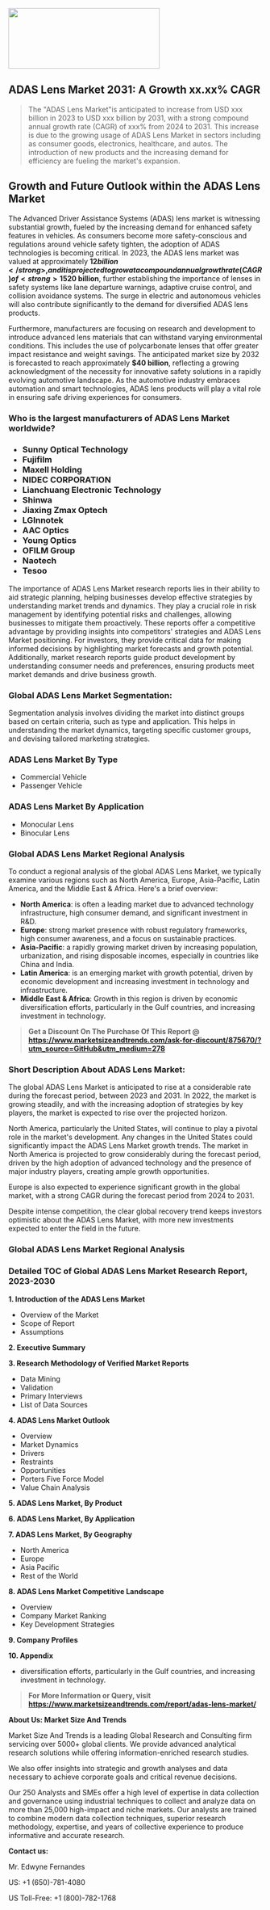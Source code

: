 <img src="https://100x100musica.es/wp-content/uploads/2024/12/Verified-Market-Reports-4-300x120.jpg" alt="" width="300" height="120" class="alignnone size-medium wp-image-100382" /><h2>ADAS Lens Market 2031: A&nbsp;Growth&nbsp;xx.xx% CAGR</h2><blockquote id="" class="">The "ADAS Lens Market"is anticipated to increase from USD xxx billion in 2023 to USD xxx billion by 2031, with a strong compound annual growth rate (CAGR) of xxx% from 2024 to 2031. This increase is due to the growing usage of ADAS Lens Market in sectors including as consumer goods, electronics, healthcare, and autos. The introduction of new products and the increasing demand for efficiency are fueling the market's expansion.</blockquote><p> <h2>Growth and Future Outlook within the ADAS Lens Market</h2> <p> The Advanced Driver Assistance Systems (ADAS) lens market is witnessing substantial growth, fueled by the increasing demand for enhanced safety features in vehicles. As consumers become more safety-conscious and regulations around vehicle safety tighten, the adoption of ADAS technologies is becoming critical. In 2023, the ADAS lens market was valued at approximately <strong>$12 billion</strong>, and it is projected to grow at a compound annual growth rate (CAGR) of <strong>15%</strong> from 2024 to 2032. This growth is indicative of the rapid advancements in automotive technologies, particularly in the areas of sensors, cameras, and imaging solutions. </p> <p> A key driver of this market is the integration of sophisticated camera systems that enhance vehicle functionality and safety. Innovations in lens technology, such as improved optical clarity, durability, and miniaturization, are paving the way for more efficient and reliable ADAS. By 2025, the market size is expected to reach around <strong>$20 billion</strong>, further establishing the importance of lenses in safety systems like lane departure warnings, adaptive cruise control, and collision avoidance systems. The surge in electric and autonomous vehicles will also contribute significantly to the demand for diversified ADAS lens products. </p> <p> <strong></strong> </p> <p> Furthermore, manufacturers are focusing on research and development to introduce advanced lens materials that can withstand varying environmental conditions. This includes the use of polycarbonate lenses that offer greater impact resistance and weight savings. The anticipated market size by 2032 is forecasted to reach approximately <strong>$40 billion</strong>, reflecting a growing acknowledgment of the necessity for innovative safety solutions in a rapidly evolving automotive landscape. As the automotive industry embraces automation and smart technologies, ADAS lens products will play a vital role in ensuring safe driving experiences for consumers. </p></div></p><h3 id="" class="">Who is the largest manufacturers of&nbsp;ADAS Lens Market worldwide?</h3><h3 class=""><p><ul><li>Sunny Optical Technology </li><li> Fujifilm </li><li> Maxell Holding </li><li> NIDEC CORPORATION </li><li> Lianchuang Electronic Technology </li><li> Shinwa </li><li> Jiaxing Zmax Optech </li><li> LGInnotek </li><li> AAC Optics </li><li> Young Optics </li><li> OFILM Group </li><li> Naotech </li><li> Tesoo</li></ul></p></h3><p id="ember58" class="ember-view reader-text-block__paragraph">The importance of&nbsp;ADAS Lens Market research reports lies in their ability to aid strategic planning, helping businesses develop effective strategies by understanding market trends and dynamics. They play a crucial role in risk management by identifying potential risks and challenges, allowing businesses to mitigate them proactively. These reports offer a competitive advantage by providing insights into competitors' strategies and ADAS Lens Market positioning. For investors, they provide critical data for making informed decisions by highlighting market forecasts and growth potential. Additionally, market research reports guide product development by understanding consumer needs and preferences, ensuring products meet market demands and drive business growth.</p><h3 id="" class="">Global&nbsp;ADAS Lens Market Segmentation:</h3><p id="" class="">Segmentation analysis involves dividing the market into distinct groups based on certain criteria, such as type and application. This helps in understanding the market dynamics, targeting specific customer groups, and devising tailored marketing strategies.</p><h3 id="" class="">ADAS Lens Market&nbsp;By Type</h3><p><p><ul><li>Commercial Vehicle</li><li> Passenger Vehicle</p></li></ul></p></p><h3 id="" class="">ADAS Lens Market&nbsp;By Application</h3><p class=""><p><ul><li>Monocular Lens</li><li> Binocular Lens</li></ul></p></p><h3 id="" class="">Global ADAS Lens Market Regional Analysis</h3><p id="" class="">To conduct a regional analysis of the global ADAS Lens Market, we typically examine various regions such as North America, Europe, Asia-Pacific, Latin America, and the Middle East &amp; Africa. Here's a brief overview:</p><ul><li><strong>North America</strong>: is often a leading market due to advanced technology infrastructure, high consumer demand, and significant investment in R&amp;D.</li><li><strong>Europe</strong>: strong market presence with robust regulatory frameworks, high consumer awareness, and a focus on sustainable practices.</li><li><strong>Asia-Pacific</strong>: a rapidly growing market driven by increasing population, urbanization, and rising disposable incomes, especially in countries like China and India.</li><li><strong>Latin America</strong>: is an emerging market with growth potential, driven by economic development and increasing investment in technology and infrastructure.</li><li><strong>Middle East &amp; Africa</strong>: Growth in this region is driven by economic diversification efforts, particularly in the Gulf countries, and increasing investment in technology.</li></ul><blockquote id="" class=""><strong>Get a Discount On The Purchase Of This Report @ <a href="https://www.marketsizeandtrends.com/download-sample/875670/?utm_source=GitHub&utm_medium=278" target="_blank">https://www.marketsizeandtrends.com/ask-for-discount/875670/?utm_source=GitHub&utm_medium=278</a></strong></blockquote><h3>Short Description About ADAS Lens Market:</h3><p id="ember58" class="ember-view reader-text-block__paragraph">The global&nbsp;ADAS Lens Market&nbsp;is anticipated to rise at a considerable rate during the forecast period, between 2023 and 2031. In 2022, the market is growing steadily, and with the increasing adoption of strategies by key players, the market is expected to rise over the projected horizon.</p><p id="ember59" class="ember-view reader-text-block__paragraph">North America, particularly the United States, will continue to play a pivotal role in the market's development. Any changes in the United States could significantly impact the&nbsp;ADAS Lens Market&nbsp;growth trends. The market in North America is projected to grow considerably during the forecast period, driven by the high adoption of advanced technology and the presence of major industry players, creating ample growth opportunities.</p><p id="ember60" class="ember-view reader-text-block__paragraph">Europe is also expected to experience significant growth in the global market, with a strong CAGR during the forecast period from 2024 to 2031.</p><p id="ember61" class="ember-view reader-text-block__paragraph">Despite intense competition, the clear global recovery trend keeps investors optimistic about the&nbsp;ADAS Lens Market, with more new investments expected to enter the field in the future.</p><h3 id="" class="">Global ADAS Lens Market Regional Analysis</h3><h3 id="" class="">Detailed TOC of Global ADAS Lens Market Research Report, 2023-2030</h3><p id="" class=""><strong>1. Introduction of the ADAS Lens Market</strong></p><ul><li>Overview of the Market</li><li>Scope of Report</li><li>Assumptions</li></ul><p id="" class=""><strong>2. Executive Summary</strong></p><p id="" class=""><strong>3. Research Methodology of Verified Market Reports</strong></p><ul><li>Data Mining</li><li>Validation</li><li>Primary Interviews</li><li>List of Data Sources</li></ul><p id="" class=""><strong>4. ADAS Lens Market Outlook</strong></p><ul><li>Overview</li><li>Market Dynamics</li><li>Drivers</li><li>Restraints</li><li>Opportunities</li><li>Porters Five Force Model</li><li>Value Chain Analysis</li></ul><p id="" class=""><strong>5. ADAS Lens Market, By Product</strong></p><p id="" class=""><strong>6. ADAS Lens Market, By Application</strong></p><p id="" class=""><strong>7. ADAS Lens Market, By Geography</strong></p><ul><li>North America</li><li>Europe</li><li>Asia Pacific</li><li>Rest of the World</li></ul><p id="" class=""><strong>8. ADAS Lens Market Competitive Landscape</strong></p><ul><li>Overview</li><li>Company Market Ranking</li><li>Key Development Strategies</li></ul><p id="" class=""><strong>9. Company Profiles</strong></p><p id="" class=""><strong>10. Appendix</strong></p><ul><li>diversification efforts, particularly in the Gulf countries, and increasing investment in technology.</li></ul><blockquote id="" class=""><strong>For More Information or Query, visit <strong><strong><a href="https://www.marketsizeandtrends.com/report/adas-lens-market/" target="_blank">https://www.marketsizeandtrends.com/report/adas-lens-market/</a></strong></strong></strong></blockquote><p id="" class=""><strong>About Us: Market Size And Trends</strong></p><p id="" class="">Market Size And Trends is a leading Global Research and Consulting firm servicing over 5000+ global clients. We provide advanced analytical research solutions while offering information-enriched research studies.</p><p id="" class="">We also offer insights into strategic and growth analyses and data necessary to achieve corporate goals and critical revenue decisions.</p><p id="" class="">Our 250 Analysts and SMEs offer a high level of expertise in data collection and governance using industrial techniques to collect and analyze data on more than 25,000 high-impact and niche markets. Our analysts are trained to combine modern data collection techniques, superior research methodology, expertise, and years of collective experience to produce informative and accurate research.</p><p id="" class=""><strong>Contact us:</strong></p><p id="" class="">Mr. Edwyne Fernandes</p><p id="" class="">US: +1 (650)-781-4080</p><p id="" class="">US Toll-Free: +1 (800)-782-1768</p>
